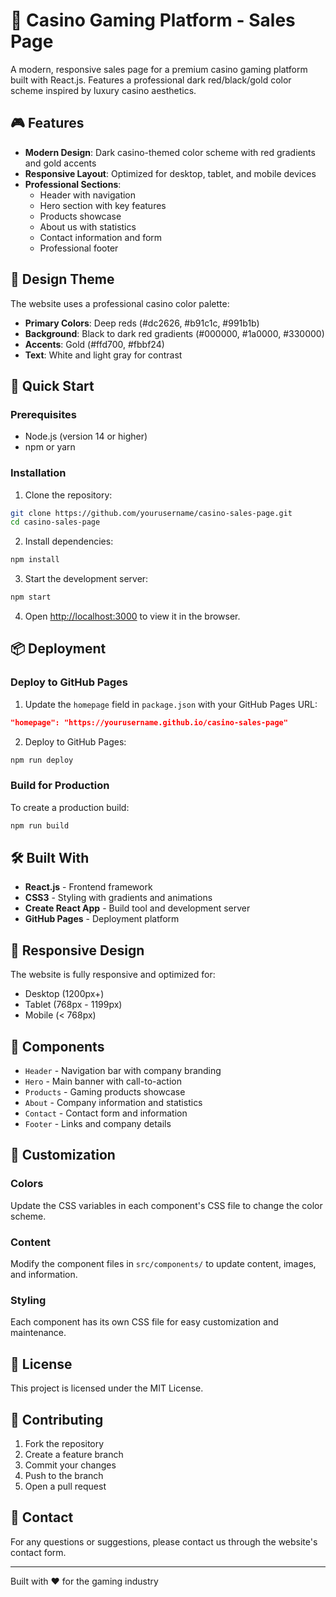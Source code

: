 # 🎰 Casino Gaming Platform - Sales Page

A modern, responsive sales page for a premium casino gaming platform built with React.js. Features a professional dark red/black/gold color scheme inspired by luxury casino aesthetics.

## 🎮 Features

- **Modern Design**: Dark casino-themed color scheme with red gradients and gold accents
- **Responsive Layout**: Optimized for desktop, tablet, and mobile devices
- **Professional Sections**:
  - Header with navigation
  - Hero section with key features
  - Products showcase
  - About us with statistics
  - Contact information and form
  - Professional footer

## 🎨 Design Theme

The website uses a professional casino color palette:
- **Primary Colors**: Deep reds (#dc2626, #b91c1c, #991b1b)
- **Background**: Black to dark red gradients (#000000, #1a0000, #330000)
- **Accents**: Gold (#ffd700, #fbbf24)
- **Text**: White and light gray for contrast

## 🚀 Quick Start

### Prerequisites
- Node.js (version 14 or higher)
- npm or yarn

### Installation

1. Clone the repository:
```bash
git clone https://github.com/yourusername/casino-sales-page.git
cd casino-sales-page
```

2. Install dependencies:
```bash
npm install
```

3. Start the development server:
```bash
npm start
```

4. Open [http://localhost:3000](http://localhost:3000) to view it in the browser.

## 📦 Deployment

### Deploy to GitHub Pages

1. Update the `homepage` field in `package.json` with your GitHub Pages URL:
```json
"homepage": "https://yourusername.github.io/casino-sales-page"
```

2. Deploy to GitHub Pages:
```bash
npm run deploy
```

### Build for Production

To create a production build:
```bash
npm run build
```

## 🛠️ Built With

- **React.js** - Frontend framework
- **CSS3** - Styling with gradients and animations
- **Create React App** - Build tool and development server
- **GitHub Pages** - Deployment platform

## 📱 Responsive Design

The website is fully responsive and optimized for:
- Desktop (1200px+)
- Tablet (768px - 1199px)
- Mobile (< 768px)

## 🎯 Components

- `Header` - Navigation bar with company branding
- `Hero` - Main banner with call-to-action
- `Products` - Gaming products showcase
- `About` - Company information and statistics
- `Contact` - Contact form and information
- `Footer` - Links and company details

## 🎨 Customization

### Colors
Update the CSS variables in each component's CSS file to change the color scheme.

### Content
Modify the component files in `src/components/` to update content, images, and information.

### Styling
Each component has its own CSS file for easy customization and maintenance.

## 📄 License

This project is licensed under the MIT License.

## 🤝 Contributing

1. Fork the repository
2. Create a feature branch
3. Commit your changes
4. Push to the branch
5. Open a pull request

## 📧 Contact

For any questions or suggestions, please contact us through the website's contact form.

---

Built with ❤️ for the gaming industry